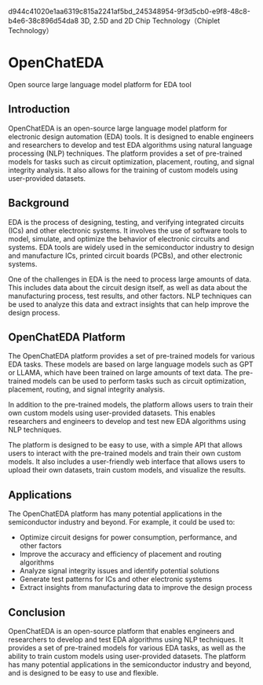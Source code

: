 d944c41020e1aa6319c815a2241af5bd_245348954-9f3d5cb0-e9f8-48c8-b4e6-38c896d54da8
3D, 2.5D and 2D Chip Technology（Chiplet Technology）



# OpenChatEDA
Open source large language model platform for EDA tool 

## Introduction

OpenChatEDA is an open-source large language model platform for electronic design automation (EDA) tools. It is designed to enable engineers and researchers to develop and test EDA algorithms using natural language processing (NLP) techniques. The platform provides a set of pre-trained models for tasks such as circuit optimization, placement, routing, and signal integrity analysis. It also allows for the training of custom models using user-provided datasets.

## Background

EDA is the process of designing, testing, and verifying integrated circuits (ICs) and other electronic systems. It involves the use of software tools to model, simulate, and optimize the behavior of electronic circuits and systems. EDA tools are widely used in the semiconductor industry to design and manufacture ICs, printed circuit boards (PCBs), and other electronic systems.

One of the challenges in EDA is the need to process large amounts of data. This includes data about the circuit design itself, as well as data about the manufacturing process, test results, and other factors. NLP techniques can be used to analyze this data and extract insights that can help improve the design process.

## OpenChatEDA Platform

The OpenChatEDA platform provides a set of pre-trained models for various EDA tasks. These models are based on large language models such as GPT or LLAMA, which have been trained on large amounts of text data. The pre-trained models can be used to perform tasks such as circuit optimization, placement, routing, and signal integrity analysis.

In addition to the pre-trained models, the platform allows users to train their own custom models using user-provided datasets. This enables researchers and engineers to develop and test new EDA algorithms using NLP techniques.

The platform is designed to be easy to use, with a simple API that allows users to interact with the pre-trained models and train their own custom models. It also includes a user-friendly web interface that allows users to upload their own datasets, train custom models, and visualize the results.

## Applications

The OpenChatEDA platform has many potential applications in the semiconductor industry and beyond. For example, it could be used to:

- Optimize circuit designs for power consumption, performance, and other factors
- Improve the accuracy and efficiency of placement and routing algorithms
- Analyze signal integrity issues and identify potential solutions
- Generate test patterns for ICs and other electronic systems
- Extract insights from manufacturing data to improve the design process

## Conclusion

OpenChatEDA is an open-source platform that enables engineers and researchers to develop and test EDA algorithms using NLP techniques. It provides a set of pre-trained models for various EDA tasks, as well as the ability to train custom models using user-provided datasets. The platform has many potential applications in the semiconductor industry and beyond, and is designed to be easy to use and flexible.



